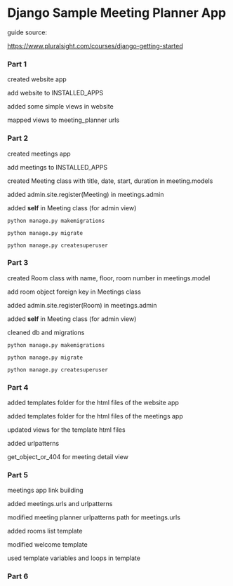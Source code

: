 # Django Sample Meeting Planner App

guide source:

https://www.pluralsight.com/courses/django-getting-started

### Part 1
created website app

add website to INSTALLED_APPS

added some simple views in website

mapped views to meeting_planner urls

### Part 2
created meetings app

add meetings to INSTALLED_APPS

created Meeting class with title, date, start, duration in meeting.models

added admin.site.register(Meeting) in meetings.admin

added __self__ in Meeting class (for admin view)

`python manage.py makemigrations`

`python manage.py migrate`

`python manage.py createsuperuser`

### Part 3

created Room class with name, floor, room number in meetings.model

add room object foreign key in Meetings class

added admin.site.register(Room) in meetings.admin

added __self__ in Meeting class (for admin view)

cleaned db and migrations

`python manage.py makemigrations`

`python manage.py migrate`

`python manage.py createsuperuser`

### Part 4

added templates folder for the html files of the website app

added templates folder for the html files of the meetings app

updated views for the template html files

added urlpatterns

get_object_or_404 for meeting detail view

### Part 5

meetings app link building

added meetings.urls and urlpatterns

modified meeting planner urlpatterns path for meetings.urls

added rooms list template

modified welcome template

used template variables and loops in template

### Part 6

